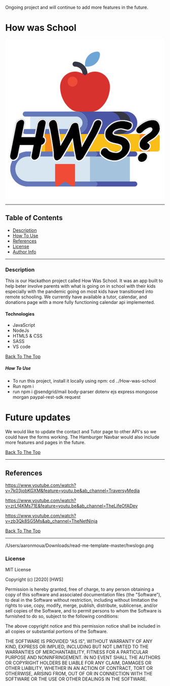 
Ongoing project and will continue to add more features in the future.

 # How was School 

![Project Image](public/Images/hwslogo.png)

---

## Table of Contents

- [Description](#description)
- [How To Use](#how-to-use)
- [References](#references)
- [License](#license)
- [Author Info](#author-info)

---

### Description

This is our Hackathon project called How Was School. It was an app built to help beter involve parents with what is going on in school with their kids especially with the pandemic going on most kids have transitioned into remote schooling. We currently have available a tutor, calendar, and donations page with a more fully functioning calendar api implemented.

#### Technologies

- JavaScript
- NodeJs
- HTML5 & CSS 
- SASS
- VS code


[Back To The Top](#read-me-template)



##### How To Use
- To run this project, install it locally using npm:
cd ../How-was-school
- Run npm i 
- run npm i 
     @sendgrid/mail
    body-parser
    dotenv
    ejs
    express
    mongoose
    morgan
    paypal-rest-sdk
    request

# Future updates

We would like to update the contact and Tutor page to other API's so we could have the forms working. The Hamburger Navbar would also include more features and pages in the future. 

[Back To The Top](#read-me-template)

---

## References

https://www.youtube.com/watch?v=7k03jobKGXM&feature=youtu.be&ab_channel=TraversyMedia

https://www.youtube.com/watch?v=zrLf4KMs71E&feature=youtu.be&ab_channel=TheLifeOfADev

https://www.youtube.com/watch?v=zb3Qk8SG5Ms&ab_channel=TheNetNinja

[Back To The Top](#read-me-template)

---
/Users/aaronmoua/Downloads/read-me-template-master/hwslogo.png
### License

MIT License

Copyright (c) [2020] [HWS]

Permission is hereby granted, free of charge, to any person obtaining a copy
of this software and associated documentation files (the "Software"), to deal
in the Software without restriction, including without limitation the rights
to use, copy, modify, merge, publish, distribute, sublicense, and/or sell
copies of the Software, and to permit persons to whom the Software is
furnished to do so, subject to the following conditions:

The above copyright notice and this permission notice shall be included in all
copies or substantial portions of the Software.

THE SOFTWARE IS PROVIDED "AS IS", WITHOUT WARRANTY OF ANY KIND, EXPRESS OR
IMPLIED, INCLUDING BUT NOT LIMITED TO THE WARRANTIES OF MERCHANTABILITY,
FITNESS FOR A PARTICULAR PURPOSE AND NONINFRINGEMENT. IN NO EVENT SHALL THE
AUTHORS OR COPYRIGHT HOLDERS BE LIABLE FOR ANY CLAIM, DAMAGES OR OTHER
LIABILITY, WHETHER IN AN ACTION OF CONTRACT, TORT OR OTHERWISE, ARISING FROM,
OUT OF OR IN CONNECTION WITH THE SOFTWARE OR THE USE OR OTHER DEALINGS IN THE
SOFTWARE.


